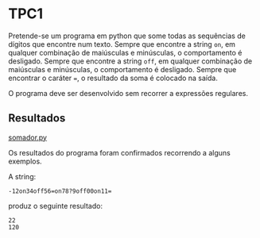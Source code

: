 # TPC1

Pretende-se um programa em python que some todas as sequências de dígitos que encontre num texto.
Sempre que encontre a string `on`, em qualquer combinação de maiúsculas e minúsculas, o
comportamento é desligado.
Sempre que encontre a string `off`, em qualquer combinação de maiúsculas e minúsculas, o
comportamento é desligado.
Sempre que encontrar o caráter `=`, o resultado da soma é colocado na saída.

O programa deve ser desenvolvido sem recorrer a expressões regulares.

## Resultados
[somador.py](https://github.com/joaoR21/PL2025/blob/main/TPC1/somador.py)

Os resultados do programa foram confirmados recorrendo a alguns exemplos.

A string:

```
-12on34off56=on78?9off00on11=
```

produz o seguinte resultado:

```
22
120
```
